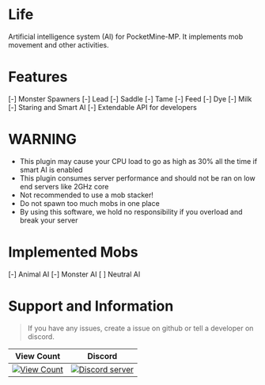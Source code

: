 # Life
Artificial intelligence system (AI) for PocketMine-MP.
It implements mob movement and other activities.

# Features
[-] Monster Spawners
[-] Lead
[-] Saddle
[-] Tame
[-] Feed
[-] Dye
[-] Milk
[-] Staring and Smart AI
[-] Extendable API for developers

# WARNING
- This plugin may cause your CPU load to go as high as 30% all the time if smart AI is enabled
- This plugin consumes server performance and should not be ran on low end servers like 2GHz core
- Not recommended to use a mob stacker!
- Do not spawn too much mobs in one place
- By using this software, we hold no responsibility if you overload and break your server

# Implemented Mobs
[-] Animal AI
[-] Monster AI
[ ] Neutral AI

# Support and Information
> If you have any issues, create a issue on github or tell a developer on discord.

| View Count | Discord |
| :---: | :---: |
[![View Count](http://hits.dwyl.io/CubePM/MysteryBox.svg)](http://hits.dwyl.io/CubePM/MysteryBox) | <a href="https://discord.gg/2Nvgysk"><img src="https://discordapp.com/api/guilds/425712766687510528/embed.png" alt="Discord server"/></a> |

